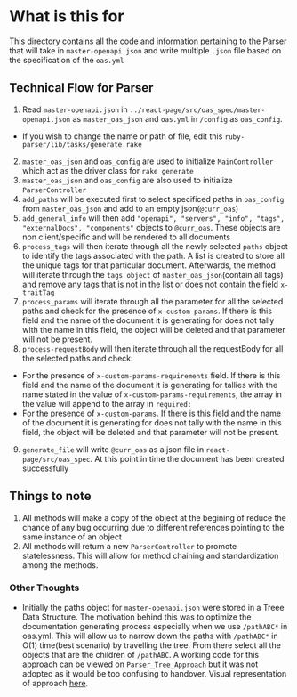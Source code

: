 # What is this for

This directory contains all the code and information pertaining to the Parser that will take in `master-openapi.json` and write multiple `.json` file based on the specification of the `oas.yml`

## Technical Flow for Parser

1. Read `master-openapi.json` in `../react-page/src/oas_spec/master-openapi.json` as `master_oas_json` and `oas.yml` in `/config` as `oas_config`.
  - If you wish to change the name or path of file, edit this `ruby-parser/lib/tasks/generate.rake`
2. `master_oas_json` and `oas_config` are used to initialize `MainController` which act as the driver class for `rake generate`
3. `master_oas_json` and `oas_config` are also used to initialize `ParserController`
4. `add_paths` will be executed first to select specificed paths in `oas_config` from `master_oas_json` and add to an empty json(`@curr_oas`)
5. `add_general_info` will then add `"openapi", "servers", "info", "tags", "externalDocs", "components"` objects to `@curr_oas`. These objects are non client/specific and will be rendered to all documents
6. `process_tags` will then iterate through all the newly selected `paths` object to identify the tags associated with the path. A list is created to store all the unique tags for that particular document. Afterwards, the method will iterate through the `tags object` of `master_oas_json`(contain all tags) and remove any tags that is not in the list or does not contain the field `x-traitTag`
7. `process_params` will iterate through all the parameter for all the selected paths and check for the presence of `x-custom-params`. If there is this field and the name of the document it is generating for does not tally with the name in this field, the object will be deleted and that parameter will not be present.
8. `process-requestBody` will then iterate through all the requestBody for all the selected paths and check:
- For the presence of `x-custom-params-requirements` field. If there is this field and the name of the document it is generating for tallies with the name stated in the value of `x-custom-params-requirements`, the array in the value will append to the array in `required: `
- For the presence of `x-custom-params`. If there is this field and the name of the document it is generating for does not tally with the name in this field, the object will be deleted and that parameter will not be present.
9. `generate_file` will write `@curr_oas` as a json file in `react-page/src/oas_spec`. At this point in time the document has been created successfully

## Things to note
1. All methods will make a copy of the object at the begining of reduce the chance of any bug occurring due to different references pointing to the same instance of an object
2. All methods will return a new `ParserController` to promote statelessness. This will allow for method chaining and standardization among the methods.

### Other Thoughts
- Initially the paths object for `master-openapi.json` were stored in a Treee Data Structure. The motivation behind this was to optimize the documentation generating process especially when we use `/pathABC*` in oas.yml. This will allow us to narrow down the paths with `/pathABC*` in O(1) time(best scenario) by travelling the tree. From there select all the objects that are the children of `/pathABC`. A working code for this approach can be viewed on `Parser_Tree_Approach` but it was not adopted as it would be too confusing to handover. Visual representation of approach [here](https://www.lucidchart.com/invitations/accept/9b582315-4c29-46a4-ac7d-61cb3394a662).
